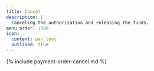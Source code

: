 ```yaml
---
title: Cancel
description: |
  Canceling the authorization and releasing the funds.
menu_order: 1500
icon:
  content: pan_tool
  outlined: true
---
```


{% include payment-order-cancel.md %}
